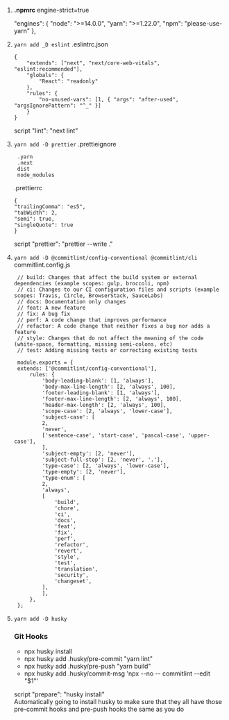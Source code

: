 1. **.npmrc**
   engine-strict=true

   "engines": {
   "node": ">=14.0.0",
   "yarn": ">=1.22.0",
   "npm": "please-use-yarn"
   },

2. `yarn add _D eslint`
   .eslintrc.json

   ```
   {
       "extends": ["next", "next/core-web-vitals", "eslint:recommended"],
       "globals": {
           "React": "readonly"
       },
       "rules": {
           "no-unused-vars": [1, { "args": "after-used", "argsIgnorePattern": "^_" }]
       }
   }
   ```

   script
   "lint": "next lint"

3. `yarn add -D prettier`
   .prettieignore

   ```
    .yarn
    .next
    dist
    node_modules
   ```

   .prettierrc

   ```
   {
   "trailingComma": "es5",
   "tabWidth": 2,
   "semi": true,
   "singleQuote": true
   }
   ```

   script
   "prettier": "prettier --write ."

4. `yarn add -D @commitlint/config-conventional @commitlint/cli`
   commitlint.config.js

   ```
    // build: Changes that affect the build system or external dependencies (example scopes: gulp, broccoli, npm)
    // ci: Changes to our CI configuration files and scripts (example scopes: Travis, Circle, BrowserStack, SauceLabs)
    // docs: Documentation only changes
    // feat: A new feature
    // fix: A bug fix
    // perf: A code change that improves performance
    // refactor: A code change that neither fixes a bug nor adds a feature
    // style: Changes that do not affect the meaning of the code (white-space, formatting, missing semi-colons, etc)
    // test: Adding missing tests or correcting existing tests

    module.exports = {
    extends: ['@commitlint/config-conventional'],
        rules: {
            'body-leading-blank': [1, 'always'],
            'body-max-line-length': [2, 'always', 100],
            'footer-leading-blank': [1, 'always'],
            'footer-max-line-length': [2, 'always', 100],
            'header-max-length': [2, 'always', 100],
            'scope-case': [2, 'always', 'lower-case'],
            'subject-case': [
            2,
            'never',
            ['sentence-case', 'start-case', 'pascal-case', 'upper-case'],
            ],
            'subject-empty': [2, 'never'],
            'subject-full-stop': [2, 'never', '.'],
            'type-case': [2, 'always', 'lower-case'],
            'type-empty': [2, 'never'],
            'type-enum': [
            2,
            'always',
            [
                'build',
                'chore',
                'ci',
                'docs',
                'feat',
                'fix',
                'perf',
                'refactor',
                'revert',
                'style',
                'test',
                'translation',
                'security',
                'changeset',
            ],
            ],
        },
    };
   ```

5. `yarn add -D husky`

   ### Git Hooks

   - npx husky install
   - npx husky add .husky/pre-commit "yarn lint"
   - npx husky add .husky/pre-push "yarn build"
   - npx husky add .husky/commit-msg 'npx --no -- commitlint --edit "$1"'

   script
   "prepare": "husky install"
   <br/>
   Automatically going to install husky to make sure that they all have those pre-commit hooks and pre-push hooks the same as you do
